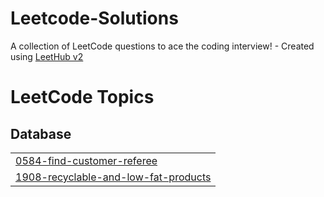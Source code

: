 # Leetcode-Solutions
A collection of LeetCode questions to ace the coding interview! - Created using [LeetHub v2](https://github.com/arunbhardwaj/LeetHub-2.0)

<!---LeetCode Topics Start-->
# LeetCode Topics
## Database
|  |
| ------- |
| [0584-find-customer-referee](https://github.com/Kasprix/Leetcode-Solutions/tree/master/0584-find-customer-referee) |
| [1908-recyclable-and-low-fat-products](https://github.com/Kasprix/Leetcode-Solutions/tree/master/1908-recyclable-and-low-fat-products) |
<!---LeetCode Topics End-->